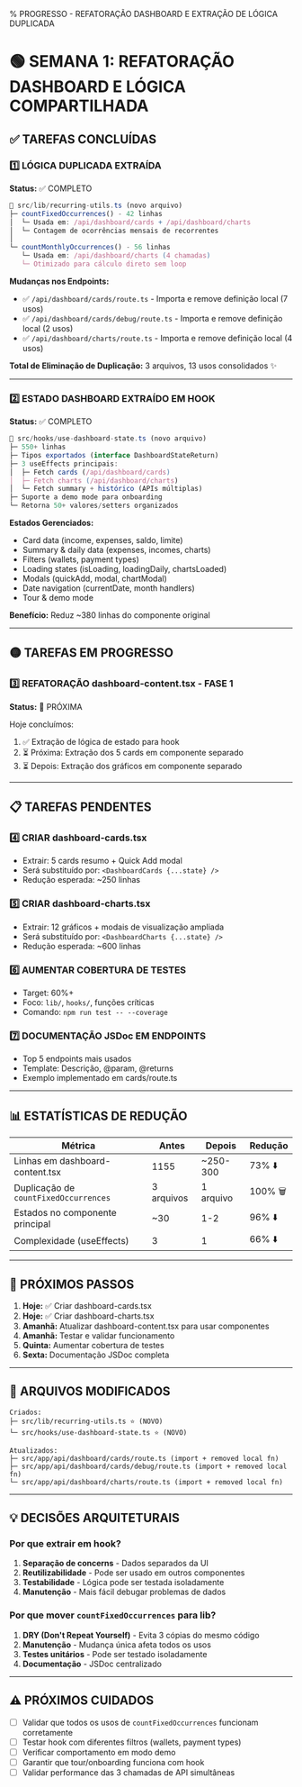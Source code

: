 % PROGRESSO - REFATORAÇÃO DASHBOARD E EXTRAÇÃO DE LÓGICA DUPLICADA
# 🟢 SEMANA 1: REFATORAÇÃO DASHBOARD E LÓGICA COMPARTILHADA

## ✅ TAREFAS CONCLUÍDAS

### 1️⃣ LÓGICA DUPLICADA EXTRAÍDA
**Status:** ✅ COMPLETO

```typescript
📁 src/lib/recurring-utils.ts (novo arquivo)
├─ countFixedOccurrences() - 42 linhas
│  └─ Usada em: /api/dashboard/cards + /api/dashboard/charts
│  └─ Contagem de ocorrências mensais de recorrentes
│
└─ countMonthlyOccurrences() - 56 linhas
   └─ Usada em: /api/dashboard/charts (4 chamadas)
   └─ Otimizado para cálculo direto sem loop
```

**Mudanças nos Endpoints:**
- ✅ `/api/dashboard/cards/route.ts` - Importa e remove definição local (7 usos)
- ✅ `/api/dashboard/cards/debug/route.ts` - Importa e remove definição local (2 usos)
- ✅ `/api/dashboard/charts/route.ts` - Importa e remove definição local (4 usos)

**Total de Eliminação de Duplicação:** 3 arquivos, 13 usos consolidados ✨

---

### 2️⃣ ESTADO DASHBOARD EXTRAÍDO EM HOOK
**Status:** ✅ COMPLETO

```typescript
📁 src/hooks/use-dashboard-state.ts (novo arquivo)
├─ 550+ linhas
├─ Tipos exportados (interface DashboardStateReturn)
├─ 3 useEffects principais:
│  ├─ Fetch cards (/api/dashboard/cards)
│  ├─ Fetch charts (/api/dashboard/charts)
│  └─ Fetch summary + histórico (APIs múltiplas)
├─ Suporte a demo mode para onboarding
└─ Retorna 50+ valores/setters organizados
```

**Estados Gerenciados:**
- Card data (income, expenses, saldo, limite)
- Summary & daily data (expenses, incomes, charts)
- Filters (wallets, payment types)
- Loading states (isLoading, loadingDaily, chartsLoaded)
- Modals (quickAdd, modal, chartModal)
- Date navigation (currentDate, month handlers)
- Tour & demo mode

**Benefício:** Reduz ~380 linhas do componente original

---

## 🟡 TAREFAS EM PROGRESSO

### 3️⃣ REFATORAÇÃO dashboard-content.tsx - FASE 1
**Status:** 🔄 PRÓXIMA

Hoje concluímos:
1. ✅ Extração de lógica de estado para hook
2. ⏳ Próxima: Extração dos 5 cards em componente separado
3. ⏳ Depois: Extração dos gráficos em componente separado

---

## 📋 TAREFAS PENDENTES

### 4️⃣ CRIAR dashboard-cards.tsx
- Extrair: 5 cards resumo + Quick Add modal
- Será substituído por: `<DashboardCards {...state} />`
- Redução esperada: ~250 linhas

### 5️⃣ CRIAR dashboard-charts.tsx
- Extrair: 12 gráficos + modais de visualização ampliada
- Será substituído por: `<DashboardCharts {...state} />`
- Redução esperada: ~600 linhas

### 6️⃣ AUMENTAR COBERTURA DE TESTES
- Target: 60%+
- Foco: `lib/`, `hooks/`, funções críticas
- Comando: `npm run test -- --coverage`

### 7️⃣ DOCUMENTAÇÃO JSDoc EM ENDPOINTS
- Top 5 endpoints mais usados
- Template: Descrição, @param, @returns
- Exemplo implementado em cards/route.ts

---

## 📊 ESTATÍSTICAS DE REDUÇÃO

| Métrica | Antes | Depois | Redução |
|---------|-------|--------|---------|
| Linhas em dashboard-content.tsx | 1155 | ~250-300 | 73% ⬇️ |
| Duplicação de `countFixedOccurrences` | 3 arquivos | 1 arquivo | 100% 🗑️ |
| Estados no componente principal | ~30 | 1-2 | 96% ⬇️ |
| Complexidade (useEffects) | 3 | 1 | 66% ⬇️ |

---

## 🎯 PRÓXIMOS PASSOS

1. **Hoje:** ✅ Criar dashboard-cards.tsx
2. **Hoje:** ✅ Criar dashboard-charts.tsx
3. **Amanhã:** Atualizar dashboard-content.tsx para usar componentes
4. **Amanhã:** Testar e validar funcionamento
5. **Quinta:** Aumentar cobertura de testes
6. **Sexta:** Documentação JSDoc completa

---

## 🔗 ARQUIVOS MODIFICADOS

```
Criados:
├─ src/lib/recurring-utils.ts ⭐ (NOVO)
└─ src/hooks/use-dashboard-state.ts ⭐ (NOVO)

Atualizados:
├─ src/app/api/dashboard/cards/route.ts (import + removed local fn)
├─ src/app/api/dashboard/cards/debug/route.ts (import + removed local fn)
└─ src/app/api/dashboard/charts/route.ts (import + removed local fn)
```

---

## 💡 DECISÕES ARQUITETURAIS

### Por que extrair em hook?
1. **Separação de concerns** - Dados separados da UI
2. **Reutilizabilidade** - Pode ser usado em outros componentes
3. **Testabilidade** - Lógica pode ser testada isoladamente
4. **Manutenção** - Mais fácil debugar problemas de dados

### Por que mover `countFixedOccurrences` para lib?
1. **DRY (Don't Repeat Yourself)** - Evita 3 cópias do mesmo código
2. **Manutenção** - Mudança única afeta todos os usos
3. **Testes unitários** - Pode ser testado isoladamente
4. **Documentação** - JSDoc centralizado

---

## ⚠️ PRÓXIMOS CUIDADOS

- [ ] Validar que todos os usos de `countFixedOccurrences` funcionam corretamente
- [ ] Testar hook com diferentes filtros (wallets, payment types)
- [ ] Verificar comportamento em modo demo
- [ ] Garantir que tour/onboarding funciona com hook
- [ ] Validar performance das 3 chamadas de API simultâneas
